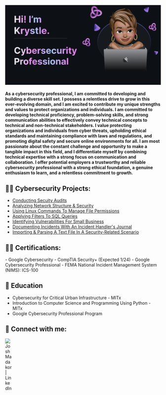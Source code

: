 <img width="900" alt="IMG_0318" src="https://github.com/klgate89/Klgate89/blob/main/IMG_0366.png">
<br><br>
<b>As a cybersecurity professional, I am committed to developing and building a diverse skill set. I possess a relentless drive to grow in this ever-evolving domain, and I am excited to contribute my unique strengths and values to protect organizations and individuals. I am committed to developing technical proficiency, problem-solving skills, and strong communication abilities to effectively convey technical concepts to technical and non-technical stakeholders. I value protecting organizations and individuals from cyber threats, upholding ethical standards and maintaining compliance with laws and regulations, and promoting digital safety and secure online environments for all. I am most passionate about the constant challenge and opportunity to make a tangible impact in this field, and I differentiate myself by combining technical expertise with a strong focus on communication and collaboration. I offer potential employers a trustworthy and reliable cybersecurity professional with a strong ethical foundation, a genuine enthusiasm to learn, and a relentless commitment to growth. </b>

<h2>👨‍💻 Cybersecurity Projects:</h2>

  - [Conducting Secuity Audits](https://github.com/klgate89/SecurityAuditLab/blob/main/README.md)
  - [Analyzing Network Structure & Security](https://github.com/klgate89/Analyzingnetworkstructureandsecurity)
  - [Using Linux Commands To Manage File Permissions](https://github.com/klgate89/LINUXCOMMANDS)
  - [Applying Filters To SQL Queries](https://github.com/klgate89/Filterstosqlqueries)
  - [Identifying Vulnerabilities For Small Business](https://github.com/klgate89/IdentifyingVulnerabilities)
  - [Documenting Incidents With An Incident Handler's Journal](https://github.com/klgate89/Incidenthandlersjournal)
  - [Importing & Parsing A Text File In A Security-Related Scenario](https://github.com/klgate89/Importingandparsingtextfiles)

<h2>👨‍💻 Certifications:</h2>
- Google Cybersecurity
- CompTIA Security+ (Expected 1/24)
- Google Cybersecurity Professional
- FEMA National Incident Management System (NIMS): ICS-100

<h2>📓 Education</h2>

- Cybersecurity for Critical Urban Infrastructure -	MITx
- Introduction to Computer Science and Programming Using Python - MITx
- Google Cybersecurity Professional Program


<h2> 🤳 Connect with me:</h2>

[<img align="left" alt="JoshMadakor | LinkedIn" width="22px" src="https://cdn.jsdelivr.net/npm/simple-icons@v3/icons/linkedin.svg" />][linkedin]




[linkedin]: https://linkedin.com/in/krystlegates

<!--
**joshmadakor1/joshmadakor1** is a ✨ _special_ ✨ repository because its `README.md` (this file) appears on your GitHub profile.

Here are some ideas to get you started:

- 🔭 I’m currently working on ...
- 🌱 I’m currently learning ...
- 👯 I’m looking to collaborate on ...
- 🤔 I’m looking for help with ...
- 💬 Ask me about ...
- 📫 How to reach me: ...
- 😄 Pronouns: ...
- ⚡ Fun fact: ...
-->
